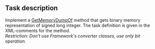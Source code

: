 ## Task description

Implement a [GetMemoryDumpOf](BinaryRepresentation/BitsManipulation.cs#L12) method that gets binary memory representation of signed long integer. The task definition is given in the XML-comments for the method.     
_Restriction: Don't use Framework's converter classes, use only bit operation._